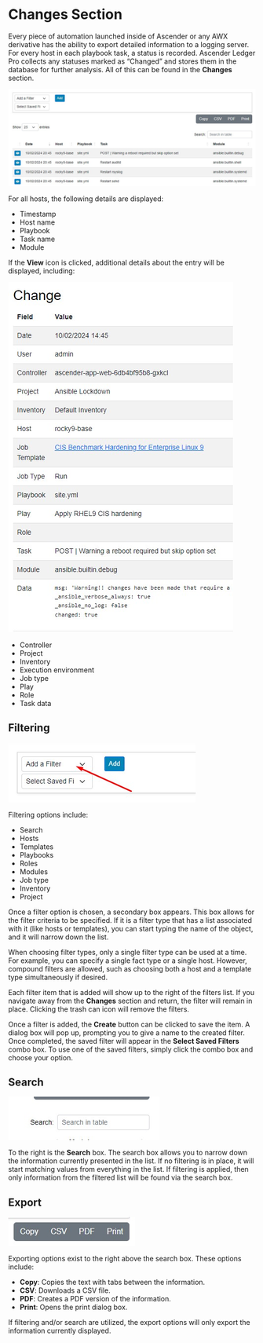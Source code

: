 # Changes Section

Every piece of automation launched inside of Ascender or any AWX derivative has the ability to export detailed information to a logging server. For every host in each playbook task, a status is recorded. Ascender Ledger Pro collects any statuses marked as “Changed” and stores them in the database for further analysis. All of this can be found in the **Changes** section.

![Changes](assets/images/changes.jpg)

For all hosts, the following details are displayed:

- Timestamp
- Host name
- Playbook
- Task name
- Module

If the **View** icon is clicked, additional details about the entry will be displayed, including:

![Changes View](assets/images/changes-view.jpg)

- Controller
- Project
- Inventory
- Execution environment
- Job type
- Play
- Role
- Task data

## Filtering

![Filter](assets/images/filter.jpg)

Filtering options include:

- Search
- Hosts
- Templates
- Playbooks
- Roles
- Modules
- Job type
- Inventory
- Project

Once a filter option is chosen, a secondary box appears. This box allows for the filter criteria to be specified. If it is a filter type that has a list associated with it (like hosts or templates), you can start typing the name of the object, and it will narrow down the list.

When choosing filter types, only a single filter type can be used at a time. For example, you can specify a single fact type or a single host. However, compound filters are allowed, such as choosing both a host and a template type simultaneously if desired.

Each filter item that is added will show up to the right of the filters list. If you navigate away from the **Changes** section and return, the filter will remain in place. Clicking the trash can icon will remove the filters.

Once a filter is added, the **Create** button can be clicked to save the item. A dialog box will pop up, prompting you to give a name to the created filter. Once completed, the saved filter will appear in the **Select Saved Filters** combo box. To use one of the saved filters, simply click the combo box and choose your option.

## Search

![Search](assets/images/search.jpg)

To the right is the **Search** box. The search box allows you to narrow down the information currently presented in the list. If no filtering is in place, it will start matching values from everything in the list. If filtering is applied, then only information from the filtered list will be found via the search box.

## Export

![Export](assets/images/export.jpg)

Exporting options exist to the right above the search box. These options include:

- **Copy**: Copies the text with tabs between the information.
- **CSV**: Downloads a CSV file.
- **PDF**: Creates a PDF version of the information.
- **Print**: Opens the print dialog box.

If filtering and/or search are utilized, the export options will only export the information currently displayed.

